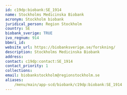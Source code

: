 ```yaml
---
id: c19dp:biobank:SE_1914
name: Stockholms Medicinska Biobank
acronym: Stockholm biobank
juridical_person: Region Stockholm
country: SE
biobank_sverige: TRUE
ivo_regnum: 914
bbmri_id:
website_url: https://biobanksverige.se/forskning/
description: Stockholms Medicinska Biobank
address:
contact: c19dp:contact:SE_1914
contact_priority: 1
collections:
email: biobankstockholm@regionstockholm.se
aliases:
    /menu/main/app-scd/biobank/c19dp:biobank:SE_1914
---
```

